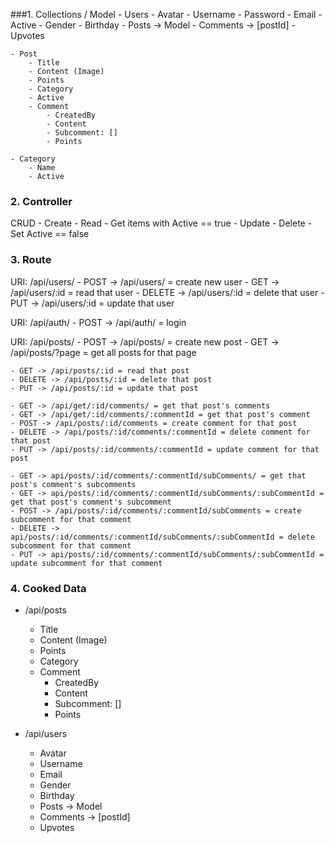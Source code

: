 ###1. Collections / Model
    - Users
        - Avatar
        - Username
        - Password
        - Email
        - Active
        - Gender
        - Birthday
        - Posts -> Model
        - Comments -> [postId]
        - Upvotes

    - Post
        - Title
        - Content (Image)
        - Points
        - Category
        - Active
        - Comment
            - CreatedBy
            - Content 
            - Subcomment: []
            - Points

    - Category
        - Name
        - Active

### 2. Controller
CRUD
    - Create
    - Read - Get items with Active == true
    - Update
    - Delete - Set Active == false

### 3. Route
URI: /api/users/
    - POST -> /api/users/ = create new user
    - GET -> /api/users/:id = read that user
    - DELETE -> /api/users/:id = delete that user
    - PUT -> /api/users/:id = update that user

URI: /api/auth/
    - POST -> /api/auth/ = login

URI: /api/posts/
    - POST -> /api/posts/ = create new post
    - GET -> /api/posts/?page = get all posts for that page

    - GET -> /api/posts/:id = read that post
    - DELETE -> /api/posts/:id = delete that post
    - PUT -> /api/posts/:id = update that post

    - GET -> /api/get/:id/comments/ = get that post's comments
    - GET -> /api/get/:id/comments/:commentId = get that post's comment
    - POST -> /api/posts/:id/comments = create comment for that post
    - DELETE -> /api/posts/:id/comments/:commentId = delete comment for that post
    - PUT -> /api/posts/:id/comments/:commentId = update comment for that post

    - GET -> api/posts/:id/comments/:commentId/subComments/ = get that post's comment's subcomments
    - GET -> api/posts/:id/comments/:commentId/subComments/:subCommentId = get that post's comment's subcomment
    - POST -> /api/posts/:id/comments/:commentId/subComments = create subcomment for that comment
    - DELETE -> api/posts/:id/comments/:commentId/subComments/:subCommentId = delete subcomment for that comment
    - PUT -> api/posts/:id/comments/:commentId/subComments/:subCommentId = update subcomment for that comment 

### 4. Cooked Data


- /api/posts
    - Title
    - Content (Image)
    - Points
    - Category
    - Comment
        - CreatedBy
        - Content 
        - Subcomment: []
        - Points

- /api/users
    - Avatar
    - Username
    - Email
    - Gender
    - Birthday
    - Posts -> Model
    - Comments -> [postId]
    - Upvotes
